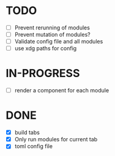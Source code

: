 # TODO

- [ ] Prevent rerunning of modules
- [ ] Prevent mutation of modules?
- [ ] Validate config file and all modules
- [ ] use xdg paths for config

# IN-PROGRESS

- [ ] render a component for each module

# DONE

- [x] build tabs
- [x] Only run modules for current tab
- [x] toml config file
